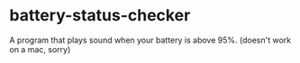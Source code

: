 # battery-status-checker

A program that plays sound when your battery is above 95%.  (doesn't work on a mac, sorry)
